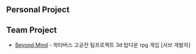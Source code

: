 ## Personal Project


## Team Project
- [Beyond Mind](https://github.com/sangyeons57/sangyeons57/blob/main/TeamProject/BeyondMind.md) - 왁타버스 고공전 팀프로젝트 3d 탑다운 rpg 게임 \[서브 개발자]


<!--
**sangyeons57/sangyeons57** is a ✨ _special_ ✨ repository because its `README.md` (this file) appears on your GitHub profile.

Here are some ideas to get you started:

- 🔭 I’m currently working on ...
- 🌱 I’m currently learning ...
- 👯 I’m looking to collaborate on ...
- 🤔 I’m looking for help with ...
- 💬 Ask me about ...
- 📫 How to reach me: ...
- 😄 Pronouns: ...
- ⚡ Fun fact: ...
-->
